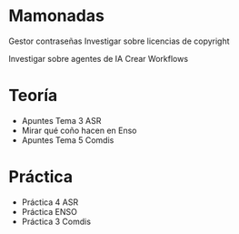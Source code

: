 # Mamonadas
Gestor contraseñas
Investigar sobre licencias de copyright

Investigar sobre agentes de IA
Crear Workflows

# Teoría
- Apuntes Tema 3 ASR
- Mirar qué coño hacen en Enso
- Apuntes Tema 5 Comdis
# Práctica
- Práctica 4 ASR
- Práctica ENSO
- Práctica 3 Comdis